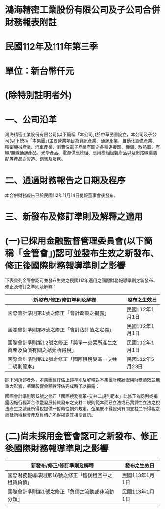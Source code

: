 # 鴻海精密工業股份有限公司及子公司合併財務報表附註

# 民國112年及111年第三季

# 單位：新台幣仟元

# (除特別註明者外)

# 一、公司沿革

鴻海精密工業股份有限公司(以下簡稱「本公司」)於中華民國設立，本公司及子公司(以下統稱「本集團」)主要營業項目為資訊產業、通訊產業、自動化設備產業、精密機械產業、汽車產業、消費性電子產業有關之各種連接器、機殼、散熱器、有線/無線通訊產品、光學產品、電源供應模組、應用模組組裝產品以及網路線纜裝配等產品之製造、銷售及服務。

# 二、通過財務報告之日期及程序

本合併財務報告已於民國112年11月14日提報董事會後發布。

# 三、新發布及修訂準則及解釋之適用

# (一)已採用金融監督管理委員會(以下簡稱「金管會」)認可並發布生效之新發布、修正後國際財務報導準則之影響

下表彙列金管會認可並發布生效之民國112年適用之國際財務報導準則之新發布、修正及修訂之準則及解釋：

|新發布/修正/修訂準則及解釋|發布之生效日|
|---|---|
|國際會計準則第1號之修正「會計政策之揭露」|民國112年1月1日|
|國際會計準則第8號之修正「會計估計值之定義」|民國112年1月1日|
|國際會計準則第12號之修正「與單一交易所產生之資產及負債有關之遞延所得稅」|民國112年1月1日|
|國際會計準則第12號之修正「國際租稅變革－支柱二規則範本」|民國112年5月23日|

除下列所述者外，本集團經評估上述準則及解釋對本集團財務狀況與財務績效並無重大影響，相關影響金額待評估完成時予以揭露：

國際會計準則第12號之修正「國際稅務變革-支柱二規則範本」此修正為認列或揭露因施行經濟合作暨發展組織發布之支柱二規則範本而已立法或已實質性立法之稅法產生之遞延所得稅提供一暫時性例外規定，企業既不得認列有關支柱二所得稅之遞延所得稅資產及負債亦不得揭露其相關資訊。

# (二)尚未採用金管會認可之新發布、修正後國際財務報導準則之影響

|新發布/修正/修訂準則及解釋|發布之生效日|
|---|---|
|國際財務報導準則第16號之修正「售後租回中之租賃負債」|民國113年1月1日|
|國際會計準則第1號之修正「負債之流動或非流動分類」|民國113年1月1日|